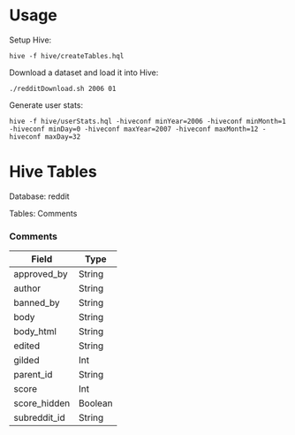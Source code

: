 # Usage

Setup Hive:
```
hive -f hive/createTables.hql
```

Download a dataset and load it into Hive:
```
./redditDownload.sh 2006 01
```

Generate user stats:
```
hive -f hive/userStats.hql -hiveconf minYear=2006 -hiveconf minMonth=1 -hiveconf minDay=0 -hiveconf maxYear=2007 -hiveconf maxMonth=12 -hiveconf maxDay=32
```

# Hive Tables

Database: reddit

Tables: Comments

### Comments

Field | Type
--- | ---
approved_by | String
author | String
banned_by | String
body | String
body_html | String
edited | String
gilded | Int
parent_id | String
score | Int
score_hidden | Boolean
subreddit_id | String